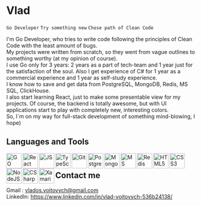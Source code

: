 # Vlad
`Go Developer`  `Try something new` `Chose path of Clean Code`

I'm Go Developer, who tries to write code following the principles of Clean Code with the least amount of bugs.\
My projects were written from scratch, so they went from vague outlines to something worthy (at my opinion of course).\
I use Go only for 3 years: 2 years as a part of tech-team and 1 year just for the satisfaction of the soul. Also I get experience of C# for 1 year as a commercial experience and 1 year as self-study experience.<br>
I know how to save and get data from PostgreSQL, MongoDB, Redis, MS SQL, ClickHouse.\
I also start learning React, just to make some presentable view for my projects. Of course, the backend is totally awesome, but with UI applications start to play with completely new, interesting colors.\
So, I`m on my way for full-stack development of something mind-blowing, I hope)

## Languages and Tools

<img align= "left" alt="GO" width="40px" src="https://cdn.jsdelivr.net/gh/devicons/devicon/icons/go/go-original.svg" />
<img align= "left" alt="React" width="40pxx" src="https://cdn.jsdelivr.net/gh/devicons/devicon/icons/react/react-original-wordmark.svg" />
<img align= "left" alt="JS" width="40px" src="https://cdn.jsdelivr.net/gh/devicons/devicon/icons/javascript/javascript-original.svg" />
<img align= "left" alt="TypeScript" width="40px" src="https://cdn.jsdelivr.net/gh/devicons/devicon/icons/typescript/typescript-original.svg" />
<img align= "left" alt="Git" width="40px" src="https://cdn.jsdelivr.net/gh/devicons/devicon/icons/git/git-original.svg" />
<img align= "left" alt="PostgreSQL" width="40px" src="https://cdn.jsdelivr.net/gh/devicons/devicon/icons/postgresql/postgresql-original-wordmark.svg" />
<img align= "left" alt="MongoDB" width="40px" src="https://cdn.jsdelivr.net/gh/devicons/devicon/icons/mongodb/mongodb-original-wordmark.svg" />
<img align= "left" alt="MS SQL" width="40px" src="https://cdn.jsdelivr.net/gh/devicons/devicon/icons/microsoftsqlserver/microsoftsqlserver-plain-wordmark.svg" />
<img align= "left" alt="Redis" width="40px" src="https://cdn.jsdelivr.net/gh/devicons/devicon/icons/redis/redis-original-wordmark.svg" />
<img align= "left" alt="HTML5" width="40px" src="https://cdn.jsdelivr.net/gh/devicons/devicon/icons/html5/html5-original-wordmark.svg" />
<img align= "left" alt="CSS3" width="40px" src="https://cdn.jsdelivr.net/gh/devicons/devicon/icons/css3/css3-original-wordmark.svg" />
<img align= "left" alt="NodeJS" width="40px" src="https://cdn.jsdelivr.net/gh/devicons/devicon/icons/nodejs/nodejs-original-wordmark.svg" />
<img align= "left" alt="CSharp" width="40px"  src="https://cdn.jsdelivr.net/gh/devicons/devicon/icons/csharp/csharp-original.svg" />
<img align= "left" alt="Xamarin" width="40px"  src="https://cdn.jsdelivr.net/gh/devicons/devicon/icons/xamarin/xamarin-original.svg" />          
<br>


## Contact me
Gmail : vlados.voitovych@gmail.com <br>
LinkedIn: https://www.linkedin.com/in/vlad-voitovych-536b24138/     
                        
         

          
          
          

<!--
**vv-projects/vv-projects** is a ✨ _special_ ✨ repository because its `README.md` (this file) appears on your GitHub profile.

Here are some ideas to get you started:

- 🔭 I’m currently working on ...
- 🌱 I’m currently learning ...
- 👯 I’m looking to collaborate on ...
- 🤔 I’m looking for help with ...
- 💬 Ask me about ...
- 📫 How to reach me: ...
- 😄 Pronouns: ...
- ⚡ Fun fact: ...
-->
